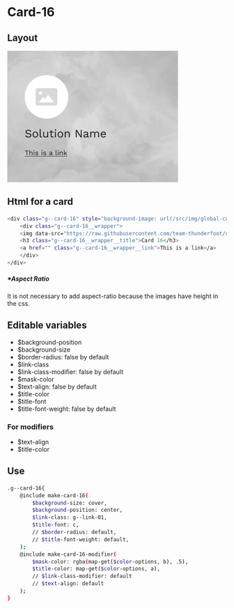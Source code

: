 # Card-16

## Layout

![alt text][card-16]

[card-16]: /src/img/global-components/card/card-16.png

## Html for a card

```sh
<div class="g--card-16" style="background-image: url(/src/img/global-components/card/card-bg-placeholder.jpg);">
    <div class="g--card-16__wrapper">
    <img data-src="https://raw.githubusercontent.com/team-thunderfoot/ui/main/src/img/global-components/card/card-img-placeholder.png" src="/src/img/global-components/placeholder.jpg" alt="alt text" class="g--card-16__wrapper__media g--lazy-01">
    <h3 class="g--card-16__wrapper__title">Card 16</h3>
    <a href="" class="g--card-16__wrapper__link">This is a link</a>
    </div>
</div>
```

##### \*Aspect Ratio

It is not necessary to add aspect-ratio because the images have height in the css.

## Editable variables

- $background-position
- $background-size
- $border-radius: false by default
- $link-class
- $link-class-modifier: false by default
- $mask-color
- $text-align: false by default
- $title-color
- $title-font
- $title-font-weight: false by default

### For modifiers

- $text-align
- $title-color

## Use

```sh
.g--card-16{
    @include make-card-16(
        $background-size: cover,
        $background-position: center,
        $link-class: g--link-01,
        $title-font: c,
        // $border-radius: default,
        // $title-font-weight: default,
    );
    @include make-card-16-modifier(
        $mask-color: rgba(map-get($color-options, b), .5),
        $title-color: map-get($color-options, a),
        // $link-class-modifier: default
        // $text-align: default
    );
}
```
